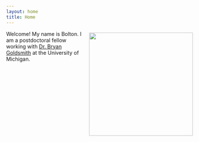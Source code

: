 ```yaml
---
layout: home
title: Home
---
```

<p style="float: right; margin: 5px 0 10px 10px;">
    <img src="/assets/img/profile_pic.png" width="280" style="border-radius: 0px;">
</p>
<p>
Welcome! My name is Bolton.
I am a postdoctoral fellow
working with
<a href="https://cheresearch.engin.umich.edu/goldsmith/" target="_blank">Dr. Bryan Goldsmith</a>
at the University of Michigan.
</p>
